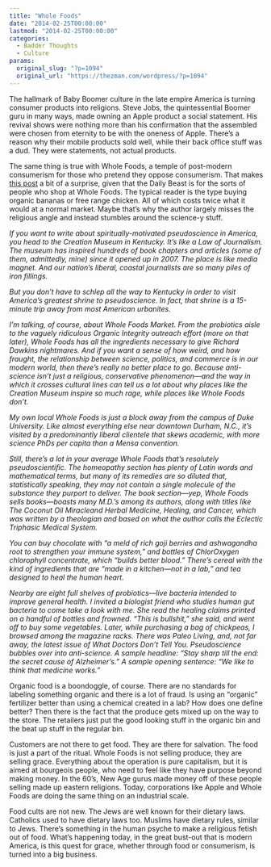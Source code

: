 ```yaml
---
title: "Whole Foods"
date: "2014-02-25T00:00:00"
lastmod: "2014-02-25T00:00:00"
categories:
  - Badder Thoughts
  - Culture
params:
  original_slug: "?p=1094"
  original_url: "https://thezman.com/wordpress/?p=1094"
---
```


The hallmark of Baby Boomer culture in the late empire America is
turning consumer products into religions. Steve Jobs, the quintessential
Boomer guru in many ways, made owning an Apple product a social
statement. His revival shows were nothing more than his confirmation
that the assembled were chosen from eternity to be with the oneness of
Apple. There’s a reason why their mobile products sold well, while their
back office stuff was a dud. They were statements, not actual products.

The same thing is true with Whole Foods, a temple of post-modern
consumerism for those who pretend they oppose consumerism. That makes <a
href="https://www.thedailybeast.com/whole-foods-americas-temple-of-pseudoscience"
rel="noopener noreferrer" target="_blank">this post</a> a bit of a
surprise, given that the Daily Beast is for the sorts of people who shop
at Whole Foods. The typical reader is the type buying organic bananas or
free range chicken. All of which costs twice what it would at a normal
market. Maybe that’s why the author largely misses the religious angle
and instead stumbles around the science-y stuff.

*If you want to write about spiritually-motivated pseudoscience in
America, you head to the Creation Museum in Kentucky. It’s like a Law of
Journalism. The museum has inspired hundreds of book chapters and
articles (some of them, admittedly, mine) since it opened up in 2007.
The place is like media magnet. And our nation’s liberal, coastal
journalists are so many piles of iron fillings.*

*But you don’t have to schlep all the way to Kentucky in order to visit
America’s greatest shrine to pseudoscience. In fact, that shrine is a
15-minute trip away from most American urbanites.*

*I’m talking, of course, about Whole Foods Market. From the probiotics
aisle to the vaguely ridiculous Organic Integrity outreach effort (more
on that later), Whole Foods has all the ingredients necessary to give
Richard Dawkins nightmares. And if you want a sense of how weird, and
how fraught, the relationship between science, politics, and commerce is
in our modern world, then there’s really no better place to go. Because
anti-science isn’t just a religious, conservative phenomenon—and the way
in which it crosses cultural lines can tell us a lot about why places
like the Creation Museum inspire so much rage, while places like Whole
Foods don’t.*

*My own local Whole Foods is just a block away from the campus of Duke
University. Like almost everything else near downtown Durham, N.C., it’s
visited by a predominantly liberal clientele that skews academic, with
more science PhDs per capita than a Mensa convention.*

*Still, there’s a lot in your average Whole Foods that’s resolutely
pseudoscientific. The homeopathy section has plenty of Latin words and
mathematical terms, but many of its remedies are so diluted that,
statistically speaking, they may not contain a single molecule of the
substance they purport to deliver. The book section—yep, Whole Foods
sells books—boasts many M.D.’s among its authors, along with titles like
The Coconut Oil Miracleand Herbal Medicine, Healing, and Cancer, which
was written by a theologian and based on what the author calls the
Eclectic Triphasic Medical System.*

*You can buy chocolate with “a meld of rich goji berries and ashwagandha
root to strengthen your immune system,” and bottles of ChlorOxygen
chlorophyll concentrate, which “builds better blood.” There’s cereal
with the kind of ingredients that are “made in a kitchen—not in a lab,”
and tea designed to heal the human heart.*

*Nearby are eight full shelves of probiotics—live bacteria intended to
improve general health. I invited a biologist friend who studies human
gut bacteria to come take a look with me. She read the healing claims
printed on a handful of bottles and frowned. “This is bullshit,” she
said, and went off to buy some vegetables. Later, while purchasing a bag
of chickpeas, I browsed among the magazine racks. There was Paleo
Living, and, not far away, the latest issue of What Doctors Don’t Tell
You. Pseudoscience bubbles over into anti-science. A sample headline:
“Stay sharp till the end: the secret cause of Alzheimer’s.” A sample
opening sentence: “We like to think that medicine works.”*

Organic food is a boondoggle, of course. There are no standards for
labeling something organic and there is a lot of fraud. Is using an
“organic” fertilizer better than using a chemical created in a lab? How
does one define better? Then there is the fact that the produce gets
mixed up on the way to the store. The retailers just put the good
looking stuff in the organic bin and the beat up stuff in the regular
bin.

Customers are not there to get food. They are there for salvation. The
food is just a part of the ritual. Whole Foods is not selling produce,
they are selling grace. Everything about the operation is pure
capitalism, but it is aimed at bourgeois people, who need to feel like
they have purpose beyond making money. In the 60’s, New Age gurus made
money off of these people selling made up eastern religions. Today,
corporations like Apple and Whole Foods are doing the same thing on an
industrial scale.

Food cults are not new. The Jews are well known for their dietary laws.
Catholics used to have dietary laws too. Muslims have dietary rules,
similar to Jews. There’s something in the human psyche to make a
religious fetish out of food. What’s happening today, in the great
bust-out that is modern America, is this quest for grace, whether
through food or consumerism, is turned into a big business.
